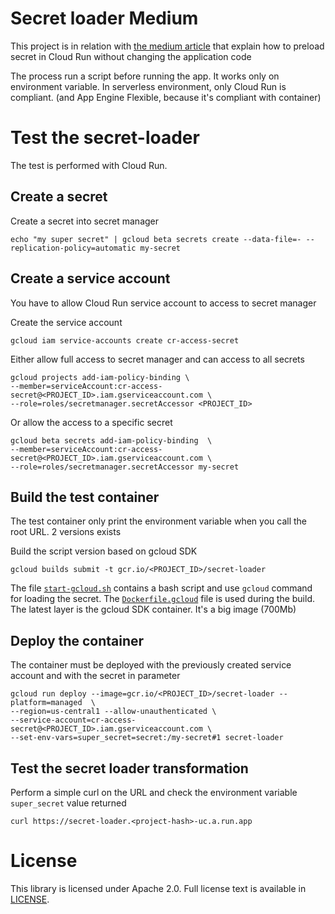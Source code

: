 # Secret loader Medium
This project is in relation with [the medium article]()
that explain how to preload secret in Cloud Run without changing the application code 

The process run a script before running the app. It works only on environment variable.
In serverless environment, only Cloud Run is compliant. (and App Engine Flexible, because it's compliant with container)

# Test the secret-loader
The test is performed with Cloud Run.

## Create a secret
Create a secret into secret manager

```
echo "my super secret" | gcloud beta secrets create --data-file=- --replication-policy=automatic my-secret
```

## Create a service account
You have to allow Cloud Run service account to access to secret manager

Create the service account
```
gcloud iam service-accounts create cr-access-secret
```

Either allow full access to secret manager and can access to all secrets
```
gcloud projects add-iam-policy-binding \
--member=serviceAccount:cr-access-secret@<PROJECT_ID>.iam.gserviceaccount.com \
--role=roles/secretmanager.secretAccessor <PROJECT_ID>
```

Or allow the access to a specific secret
```
gcloud beta secrets add-iam-policy-binding  \
--member=serviceAccount:cr-access-secret@<PROJECT_ID>.iam.gserviceaccount.com \
--role=roles/secretmanager.secretAccessor my-secret
```

## Build the test container
The test container only print the environment variable when you call the root URL. 
2 versions exists

Build the script version based on gcloud SDK 
```
gcloud builds submit -t gcr.io/<PROJECT_ID>/secret-loader
```
The file [`start-gcloud.sh`](https://github.com/guillaumeblaquiere/secret-loader-medium/blob/master/start-gcloud.sh)
contains a bash script and use `gcloud` command for loading the secret. The [`Dockerfile.gcloud`](https://github.com/guillaumeblaquiere/secret-loader-medium/blob/master/Dockerfile.gcloud)
file is used during the build. The latest layer is the gcloud SDK container. It's a big image (700Mb)

## Deploy the container
The container must be deployed with the previously created service account and with the secret in parameter

```
gcloud run deploy --image=gcr.io/<PROJECT_ID>/secret-loader --platform=managed  \
--region=us-central1 --allow-unauthenticated \
--service-account=cr-access-secret@<PROJECT_ID>.iam.gserviceaccount.com \
--set-env-vars=super_secret=secret:/my-secret#1 secret-loader
```

## Test the secret loader transformation
Perform a simple curl on the URL and check the environment variable `super_secret` value returned

```
curl https://secret-loader.<project-hash>-uc.a.run.app
```


# License

This library is licensed under Apache 2.0. Full license text is available in
[LICENSE](https://github.com/guillaumeblaquiere/secret-loader-medium/tree/master/LICENSE).
